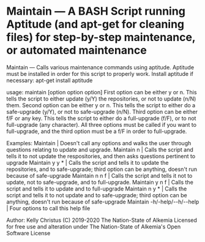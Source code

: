 # Maintain — A BASH Script running Aptitude (and apt-get for cleaning files) for step-by-step maintenance, or automated maintenance

Maintain — Calls various maintenance commands using aptitude. Aptitude must be installed in order for this script to properly work.
Install aptitude if necessary: apt-get install aptitude

usage: maintain [option option option]
First option can be either y or n. This tells the script to either update (y/Y) the repositories, or not to update (n/N) them.
Second option can be either y or n. This tells the script to either do a safe-upgrade (y/Y), or not to safe-upgrade (n/N).
Third option can be either f/F or any key. This tells the script to either do a full-upgrade (f/F), or to not full-upgrade (any character).
All three options must be called if you want to full-upgrade, and the third option must be a f/F in order to full-upgrade.

Examples:
Maintain | Doesn't call any options and walks the user through questions relating to update and upgrade.
Maintain n | Calls the script and tells it to not update the respositories, and then asks questions pertinent to upgrade
Maintain y y * | Calls the script and tells it to update the repositories, and to safe-upgrade; third option can be anything, doesn't run because of safe-upgrade
Maintain n n f | Calls the script and tells it not to update, not to safe-upgrade, and to full-upgrade.
Maintain y n f | Calls the script and tells it to update and to full-upgrade
Maintain n y * | Calls the script and tells it to not update and to safe-upgrade; third option can be anything, doesn't run because of safe-upgrade
Maintain -h/-help/--h/--help | Four options to call this help file

Author: Kelly Christus (C) 2019-2020 The Nation-State of Alkemia
Licensed for free use and alteration under The Nation-State of Alkemia's Open Software License
